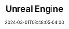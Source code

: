 ---
title: Unreal Engine
layout: collection
permalink: /unreal-engine/
collection: unreal-engine
entries_layout: grid
classes: wide
order: 1
sort_by: order
excerpt: "Aprenda estruturas de desenvolvimento e lógicas de programação, utilizando Blueprints e C++.."
header:
  overlay_color: "#031530"
date: 2024-03-01T08:48:05-04:00
show_date: true
last_modified_at: 2024-03-01T08:48:05-04:00
toc: false
categories:
  - Unreal Engine
tags:
  - Desenvolvimento
  - C++
  - Blueprint
---